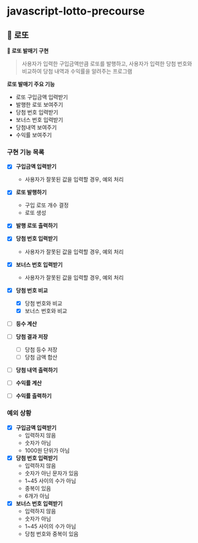 # javascript-lotto-precourse

## 🎱 로또

**📌 로또 발매기 구현**

> 사용자가 입력한 구입금액만큼 로또를 발행하고, 사용자가 입력한 당첨 번호와 비교하여 당첨 내역과 수익률을 알려주는 프로그램

**로또 발매기 주요 기능**

- 로또 구입금액 입력받기
- 발행한 로또 보여주기
- 당첨 번호 입력받기
- 보너스 번호 입력받기
- 당첨내역 보여주기
- 수익률 보여주기

### 구현 기능 목록

- [x] **구입금액 입력받기**

  - 사용자가 잘못된 값을 입력할 경우, 예외 처리

- [x] **로또 발행하기**

  - 구입 로또 개수 결정
  - 로또 생성

- [x] **발행 로또 출력하기**

- [x] **당첨 번호 입력받기**

  - 사용자가 잘못된 값을 입력할 경우, 예외 처리

- [x] **보너스 번호 입력받기**

  - 사용자가 잘못된 값을 입력할 경우, 예외 처리

- [x] **당첨 번호 비교**

  - [x] 당첨 번호와 비교
  - [x] 보너스 번호와 비교

- [ ] **등수 계산**

- [ ] **당첨 결과 저장**

  - [ ] 당첨 등수 저장
  - [ ] 당첨 금액 합산

- [ ] **당첨 내역 출력하기**

- [ ] **수익률 계산**

- [ ] **수익률 출력하기**

### 예외 상황

- [x] **구입금액 입력받기**
  - 입력하지 않음
  - 숫자가 아님
  - 1000원 단위가 아님
- [x] **당첨 번호 입력받기**
  - 입력하지 않음
  - 숫자가 아닌 문자가 있음
  - 1~45 사이의 수가 아님
  - 중복이 있음
  - 6개가 아님
- [x] **보너스 번호 입력받기**
  - 입력하지 않음
  - 숫자가 아님
  - 1~45 사이의 수가 아님
  - 당첨 번호와 중복이 있음
